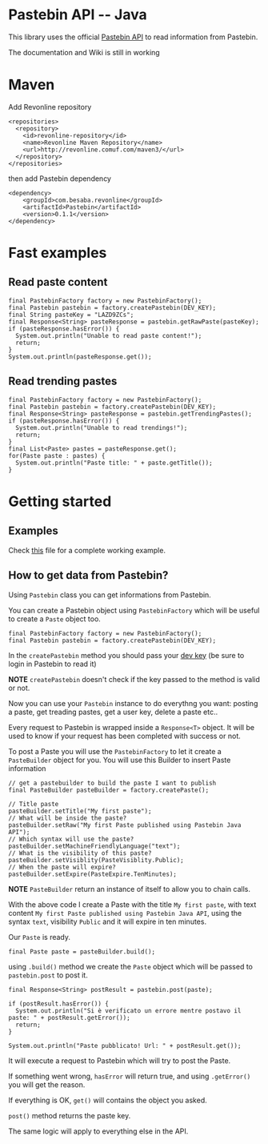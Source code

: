 Pastebin API -- Java
=================

This library uses the official [Pastebin API](http://pastebin.com/api) to read information from Pastebin.

The documentation and Wiki is still in working

Maven
===

Add Revonline repository

```
<repositories>
  <repository>
    <id>revonline-repository</id>
    <name>Revonline Maven Repository</name>
    <url>http://revonline.comuf.com/maven3/</url>
  </repository>
</repositories>
```

then add Pastebin dependency

```
<dependency>
	<groupId>com.besaba.revonline</groupId>
	<artifactId>Pastebin</artifactId>
	<version>0.1.1</version>
</dependency>
```


Fast examples
===

Read paste content
---

```
final PastebinFactory factory = new PastebinFactory();
final Pastebin pastebin = factory.createPastebin(DEV_KEY);
final String pasteKey = "LAZD9ZCs";
final Response<String> pasteResponse = pastebin.getRawPaste(pasteKey);
if (pasteResponse.hasError()) {
  System.out.println("Unable to read paste content!");
  return;
}
System.out.println(pasteResponse.get());
```

Read trending pastes
---

```
final PastebinFactory factory = new PastebinFactory();
final Pastebin pastebin = factory.createPastebin(DEV_KEY);
final Response<String> pasteResponse = pastebin.getTrendingPastes();
if (pasteResponse.hasError()) {
  System.out.println("Unable to read trendings!");
  return;
}
final List<Paste> pastes = pasteResponse.get();
for(Paste paste : pastes) {
  System.out.println("Paste title: " + paste.getTitle());
}
```

Getting started
==

Examples
--

Check [this](https://github.com/rrev/pastebin-java-api/blob/master/Pastebin-Java-Examples/src/com/besaba/revonline/pastebinexamples/Examples.java) 
file for a complete working example.

How to get data from Pastebin?
--

Using `Pastebin` class you can get informations from Pastebin. 

You can create a Pastebin object using `PastebinFactory` which will be useful to create a `Paste` object too.

```
final PastebinFactory factory = new PastebinFactory();
final Pastebin pastebin = factory.createPastebin(DEV_KEY);
```

In the `createPastebin` method you should pass your [dev key](http://pastebin.com/api#1) (be sure to login in Pastebin to read it)

**NOTE** `createPastebin` doesn't check if the key passed to the method is valid or not.

Now you can use your `Pastebin` instance to do everythng you want: posting a paste, get treading pastes, get a user
key, delete a paste etc..

Every request to Pastebin is wrapped inside a `Response<T>` object. It will be used to know 
if your request has been completed with success or not.

To post a Paste you will use the `PastebinFactory` to let it create a `PasteBuilder` object for you.
You will use this Builder to insert Paste information

```
// get a pastebuilder to build the paste I want to publish
final PasteBuilder pasteBuilder = factory.createPaste();

// Title paste
pasteBuilder.setTitle("My first paste");
// What will be inside the paste?
pasteBuilder.setRaw("My first Paste published using Pastebin Java API");
// Which syntax will use the paste?
pasteBuilder.setMachineFriendlyLanguage("text");
// What is the visibility of this paste?
pasteBuilder.setVisiblity(PasteVisiblity.Public);
// When the paste will expire?
pasteBuilder.setExpire(PasteExpire.TenMinutes);
```

**NOTE** `PasteBuilder` return an instance of itself to allow you to chain calls.

With the above code I create a Paste with the title `My first paste`, 
with text content `My first Paste published using Pastebin Java API`,
using the syntax `text`, visibility `Public` and it will expire in ten minutes.

Our `Paste` is ready. 

```
final Paste paste = pasteBuilder.build();
```

using `.build()` method we create the `Paste` object which will be passed to `pastebin.post` to post it.

```
final Response<String> postResult = pastebin.post(paste);

if (postResult.hasError()) {
  System.out.println("Si è verificato un errore mentre postavo il paste: " + postResult.getError());
  return;
}

System.out.println("Paste pubblicato! Url: " + postResult.get());
```

It will execute a request to Pastebin which will try to post the Paste.

If something went wrong, `hasError` will return true, and using `.getError()`  you will get the reason.

If everything is OK, `get()` will contains the object you asked.

`post()` method returns the paste key.

The same logic will apply to everything else in the API.

